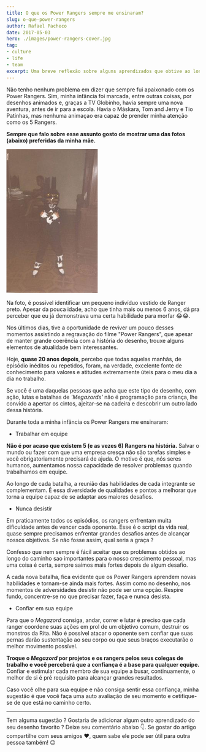 ```yaml
---
title: O que os Power​ Rangers sempre me ensinaram?
slug: o-que-power-rangers
author: Rafael Pacheco
date: 2017-05-03
hero: ./images/power-rangers-cover.jpg
tag:
- culture
- life
- team
excerpt: Uma breve reflexão sobre alguns aprendizados que obtive ao longo de vários anos assistindo Power Rangers
---
```


Não tenho nenhum problema em dizer que sempre fui apaixonado com os Power Rangers. Sim, minha infância foi marcada, entre outras coisas, por desenhos animados e, graças a TV Globinho, havia sempre uma nova aventura, antes de ir para a escola. Havia o Máskara, Tom and Jerry e Tio Patinhas, mas nenhuma animaçao era capaz de prender minha atenção como os 5 Rangers.

**Sempre que falo sobre esse assunto gosto de mostrar uma das fotos (abaixo) preferidas da minha mãe.**

<div className="Image__Small">
  <img
    src="./images/i-ranger.jpg"
    title="Eu Ranger :)"
    alt="Eu Ranger :)"
  />
</div>

Na foto, é possível identificar um  pequeno indivíduo vestido de Ranger preto. Apesar da pouca idade, acho que tinha mais ou menos 6 anos, dá pra perceber que eu já demonstrava uma certa habilidade para morfar 😂😂.

Nos últimos dias, tive a oportunidade de reviver um pouco desses momentos assistindo a regravação do filme "Power Rangers", que apesar de manter grande coerência com a história do desenho, trouxe alguns elementos de atualidade bem interessantes.

Hoje, **quase 20 anos depois**, percebo que todas aquelas manhãs, de episódio inéditos ou repetidos, foram, na verdade, excelente fonte de conhecimento para valores e atitudes extremamente úteis para o meu dia a dia no trabalho. 

Se você é uma daquelas pessoas que acha que este tipo de desenho, com ação, lutas e batalhas de *'Megazords'* não é programação para criança, lhe convido a apertar os cintos, ajeitar-se na cadeira e descobrir um outro lado dessa história.

Durante toda a minha infância os Power Rangers me ensinaram:

* Trabalhar em equipe

**Não é por acaso que existem 5 (e as vezes 6) Rangers na história.** Salvar o mundo ou fazer com que uma empresa cresça não​ são tarefas simples e você obrigatoriamente precisará de ajuda. O motivo é que, nós seres humanos, aumentamos nossa capacidade de resolver problemas quando trabalhamos em equipe. 

Ao longo de cada batalha, a reunião das habilidades de cada integrante se complementam. É essa diversidade de qualidades e pontos a melhorar que torna a equipe capaz de se adaptar aos maiores desafios. 

* Nunca desistir

Em praticamente todos os episódios, os rangers enfrentam muita dificuldade antes de vencer cada oponente. Esse é o script da vida real, <span class="evidence">quase sempre precisamos enfrentar grandes desafios antes de alcançar nossos objetivos.</span> Se não fosse assim, qual seria a graça ?

Confesso que nem sempre é fácil aceitar que os problemas obtidos ao longo do caminho sao importantes para o nosso crescimento pessoal, mas uma coisa é certa, sempre saímos mais fortes depois de algum desafio.

A cada nova batalha, fica evidente que os Power Rangers aprendem novas habilidades e tornam-se ainda mais fortes. Assim como no desenho, nos momentos de adversidades desistir não pode ser uma opção. Respire fundo, concentre-se no que precisar fazer, faça e nunca desista. 

* Confiar em sua equipe

Para que o *Megazord* consiga, andar, correr e lutar é preciso que cada ranger coordene suas ações em prol de um objetivo comum, destruir os monstros da Rita. Não é possível atacar o oponente sem confiar que suas pernas darão sustentação ao seu corpo ou que seus braços executarão o melhor movimento possível.

**Troque o *Megazord* por projetos e os rangers pelos seus colegas de trabalho e você perceberá que a confiança é a base para qualquer equipe.** Confiar e estimular cada membro de sua equipe a busar, continuamente, o melhor de si é pré requisito para alcançar grandes resultados. 

Caso você olhe para sua equipe e não consiga sentir essa confiança, minha sugestão é que você faça uma auto avaliação de seu momento e cetifique-se de que está no caminho certo.

-----

Tem alguma sugestão ? Gostaria de adicionar algum outro aprendizado do seu desenho favorito ? Deixe seu comentário abaixo 👇. Se gostar do artigo compartilhe com seus amigos ❤️, quem sabe ele pode ser útil para outra pessoa também! 😉

